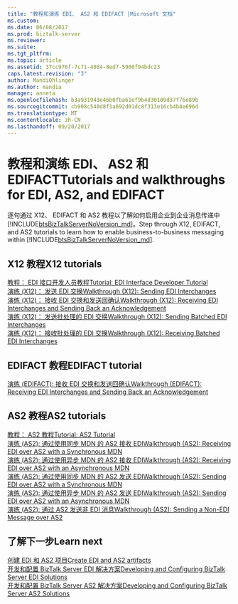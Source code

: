 ```yaml
---
title: "教程和演练 EDI、 AS2 和 EDIFACT |Microsoft 文档"
ms.custom: 
ms.date: 06/08/2017
ms.prod: biztalk-server
ms.reviewer: 
ms.suite: 
ms.tgt_pltfrm: 
ms.topic: article
ms.assetid: 37cc976f-7c71-4084-8ed7-5900f94bdc23
caps.latest.revision: "3"
author: MandiOhlinger
ms.author: mandia
manager: anneta
ms.openlocfilehash: b3a931943e46b0fba61ef9b4d30109d37f76e89b
ms.sourcegitcommit: cb908c540d8f1a692d01dc8f313e16cb4b4e696d
ms.translationtype: MT
ms.contentlocale: zh-CN
ms.lasthandoff: 09/20/2017
---
```

# <a name="tutorials-and-walkthroughs-for-edi-as2-and-edifact"></a><span data-ttu-id="d6778-102">教程和演练 EDI、 AS2 和 EDIFACT</span><span class="sxs-lookup"><span data-stu-id="d6778-102">Tutorials and walkthroughs for EDI, AS2, and EDIFACT</span></span>
<span data-ttu-id="d6778-103">逐句通过 X12、 EDIFACT 和 AS2 教程以了解如何启用企业到企业消息传递中[!INCLUDE[btsBizTalkServerNoVersion_md](../includes/btsbiztalkservernoversion-md.md)]。</span><span class="sxs-lookup"><span data-stu-id="d6778-103">Step through X12, EDIFACT, and AS2 tutorials to learn how to enable business-to-business messaging within [!INCLUDE[btsBizTalkServerNoVersion_md](../includes/btsbiztalkservernoversion-md.md)].</span></span> 

## <a name="x12-tutorials"></a><span data-ttu-id="d6778-104">X12 教程</span><span class="sxs-lookup"><span data-stu-id="d6778-104">X12 tutorials</span></span>
[<span data-ttu-id="d6778-105">教程： EDI 接口开发人员教程</span><span class="sxs-lookup"><span data-stu-id="d6778-105">Tutorial: EDI Interface Developer Tutorial</span></span>](../core/tutorial-2-edi-interface-developer-tutorial.md)  
[<span data-ttu-id="d6778-106">演练 (X12)： 发送 EDI 交换</span><span class="sxs-lookup"><span data-stu-id="d6778-106">Walkthrough (X12): Sending EDI Interchanges</span></span>](../core/walkthrough-x12-sending-edi-interchanges.md)  
[<span data-ttu-id="d6778-107">演练 (X12)： 接收 EDI 交换和发送回确认</span><span class="sxs-lookup"><span data-stu-id="d6778-107">Walkthrough (X12): Receiving EDI Interchanges and Sending Back an Acknowledgement</span></span>](../core/walkthrough-x12--receive-edi-interchanges-and-send-back-an-acknowledgement.md)  
[<span data-ttu-id="d6778-108">演练 (X12)： 发送批处理的 EDI 交换</span><span class="sxs-lookup"><span data-stu-id="d6778-108">Walkthrough (X12): Sending Batched EDI Interchanges</span></span>](../core/walkthrough-x12-sending-batched-edi-interchanges.md)  
[<span data-ttu-id="d6778-109">演练 (X12)： 接收批处理的 EDI 交换</span><span class="sxs-lookup"><span data-stu-id="d6778-109">Walkthrough (X12): Receiving Batched EDI Interchanges</span></span>](../core/walkthrough-x12-receiving-batched-edi-interchanges.md)  

## <a name="edifact-tutorial"></a><span data-ttu-id="d6778-110">EDIFACT 教程</span><span class="sxs-lookup"><span data-stu-id="d6778-110">EDIFACT tutorial</span></span>
[<span data-ttu-id="d6778-111">演练 (EDIFACT): 接收 EDI 交换和发送回确认</span><span class="sxs-lookup"><span data-stu-id="d6778-111">Walkthrough (EDIFACT): Receiving EDI Interchanges and Sending Back an Acknowledgement</span></span>](../core/walkthrough-edifact--receive-edi-interchanges-and-send-an-acknowledgement.md)

## <a name="as2-tutorials"></a><span data-ttu-id="d6778-112">AS2 教程</span><span class="sxs-lookup"><span data-stu-id="d6778-112">AS2 tutorials</span></span>
[<span data-ttu-id="d6778-113">教程： AS2 教程</span><span class="sxs-lookup"><span data-stu-id="d6778-113">Tutorial: AS2 Tutorial</span></span>](../core/tutorial-3-as2-tutorial.md)  
[<span data-ttu-id="d6778-114">演练 (AS2): 通过使用同步 MDN 的 AS2 接收 EDI</span><span class="sxs-lookup"><span data-stu-id="d6778-114">Walkthrough (AS2): Receiving EDI over AS2 with a Synchronous MDN</span></span>](../core/walkthrough-as2-receiving-edi-over-as2-with-a-synchronous-mdn.md)  
[<span data-ttu-id="d6778-115">演练 (AS2): 通过使用异步 MDN 的 AS2 接收 EDI</span><span class="sxs-lookup"><span data-stu-id="d6778-115">Walkthrough (AS2): Receiving EDI over AS2 with an Asynchronous MDN</span></span>](../core/walkthrough-as2-receiving-edi-over-as2-with-an-asynchronous-mdn.md)  
[<span data-ttu-id="d6778-116">演练 (AS2): 通过使用同步 MDN 的 AS2 发送 EDI</span><span class="sxs-lookup"><span data-stu-id="d6778-116">Walkthrough (AS2): Sending EDI over AS2 with a Synchronous MDN</span></span>](../core/walkthrough-as2-sending-edi-over-as2-with-a-synchronous-mdn.md)  
[<span data-ttu-id="d6778-117">演练 (AS2): 通过使用异步 MDN 的 AS2 发送 EDI</span><span class="sxs-lookup"><span data-stu-id="d6778-117">Walkthrough (AS2): Sending EDI over AS2 with an Asynchronous MDN</span></span>](../core/walkthrough-as2-sending-edi-over-as2-with-an-asynchronous-mdn.md)  
[<span data-ttu-id="d6778-118">演练 (AS2): 通过 AS2 发送非 EDI 消息</span><span class="sxs-lookup"><span data-stu-id="d6778-118">Walkthrough (AS2): Sending a Non-EDI Message over AS2</span></span>](../core/walkthrough-as2-sending-a-non-edi-message-over-as2.md)

## <a name="learn-next"></a><span data-ttu-id="d6778-119">了解下一步</span><span class="sxs-lookup"><span data-stu-id="d6778-119">Learn next</span></span>
[<span data-ttu-id="d6778-120">创建 EDI 和 AS2 项目</span><span class="sxs-lookup"><span data-stu-id="d6778-120">Create EDI and AS2 artifacts</span></span>](../core/managing-edi-and-as2-solutions.md)  
[<span data-ttu-id="d6778-121">开发和配置 BizTalk Server EDI 解决方案</span><span class="sxs-lookup"><span data-stu-id="d6778-121">Developing and Configuring BizTalk Server EDI Solutions</span></span>](../core/developing-and-configuring-biztalk-server-edi-solutions.md)  
[<span data-ttu-id="d6778-122">开发和配置 BizTalk Server AS2 解决方案</span><span class="sxs-lookup"><span data-stu-id="d6778-122">Developing and Configuring BizTalk Server AS2 Solutions</span></span>](../core/developing-and-configuring-biztalk-server-as2-solutions.md)
